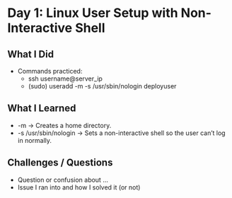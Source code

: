 # Day 1: Linux User Setup with Non-Interactive Shell

## What I Did
- Commands practiced:
  - ssh username@server_ip
  - (sudo) useradd -m -s /usr/sbin/nologin deployuser

## What I Learned
- -m → Creates a home directory.
- -s /usr/sbin/nologin → Sets a non-interactive shell so the user can’t log in normally.

## Challenges / Questions
- Question or confusion about ...
- Issue I ran into and how I solved it (or not)
